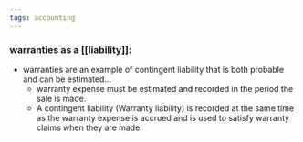 ```yaml
---
tags: accounting
---
```


### warranties as a [[liability]]:
- warranties are an example of contingent liability that is both probable and can be estimated...
	- warranty expense must be estimated and recorded in the period the sale is made.
	- A contingent liability (Warranty liability) is recorded at the same time as the warranty expense is accrued and is used to satisfy warranty claims when they are made. 